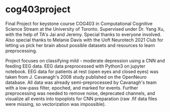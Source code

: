 # cog403project
Final Project for keystone course COG403 in Computational Cognitive Science Stream at the University of Toronto. Supervised under Dr. Yang Xu, with the help of TA's Jai and Jeremy. Special thanks to everyone involved. Also special thanks to Melanie Davis with the Uoft Neurotech 2021 Club for letting us pick her brain about possible datasets and resources to learn preprocessing. 

Project focuses on classifying mild - moderate depression using a CNN and feeding EEG data. EEG data preprocessed with Python3 on jupyter notebook. EEG data for patients at rest (open eyes and closed eyes) was taken from J. Cavanagh's 2008 study published on the OpenNeuro database. All data was already semi-preprocessed by Cavanagh's team with a low-pass filter, epoched, and marked for events. Further preprocessing was needed to remove noise, deprecated channels, and visualize all events into topoplots for CNN preparation (raw .fif data files were missing, so vectorization was impossible).
